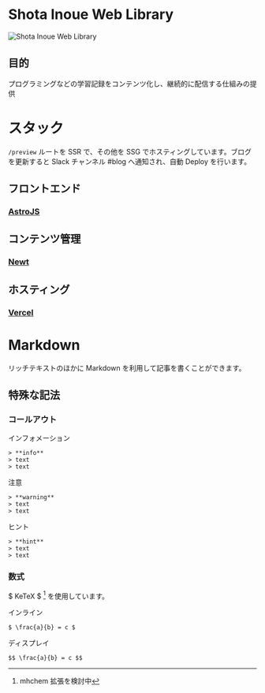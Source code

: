 # Shota Inoue Web Library

![Shota Inoue Web Library](https://si-library.net/portfolio-favicon.png)

## 目的

プログラミングなどの学習記録をコンテンツ化し、継続的に配信する仕組みの提供

# スタック

`/preview` ルートを SSR で、その他を SSG でホスティングしています。ブログを更新すると Slack チャンネル #blog へ通知され、自動 Deploy を行います。

## フロントエンド

### [AstroJS](https://docs.astro.build/en/getting-started/)

## コンテンツ管理

### [Newt](https://app.newt.so/spaces)

## ホスティング

### [Vercel](https://vercel.com/s-inoue0108/astro-library/deployments)

# Markdown

リッチテキストのほかに Markdown を利用して記事を書くことができます。

## 特殊な記法

### コールアウト

インフォメーション

```md:Info
> **info**
> text
> text
```

注意

```md:Warning
> **warning**
> text
> text
```

ヒント

```md:Hint
> **hint**
> text
> text
```

### 数式

$ KeTeX $ [^1] を使用しています。
[^1]: mhchem 拡張を検討中

インライン

```tex:Inline
$ \frac{a}{b} = c $
```

ディスプレイ

```tex:Display
$$ \frac{a}{b} = c $$
```
